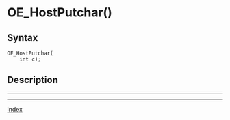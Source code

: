 # OE_HostPutchar()



## Syntax

    OE_HostPutchar(
        int c);
## Description 

---
***
[index](index.md)

